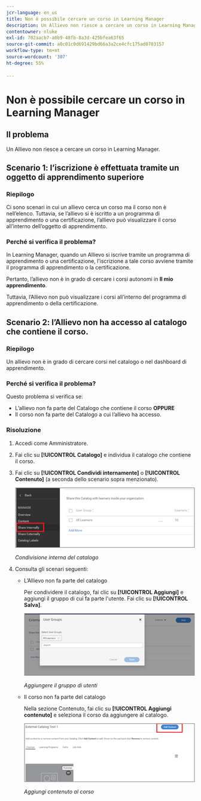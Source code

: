 ```yaml
---
jcr-language: en_us
title: Non è possibile cercare un corso in Learning Manager
description: Un Allievo non riesce a cercare un corso in Learning Manager.
contentowner: nluke
exl-id: 702aacb7-a0b9-48fb-8a3d-425bfea63f65
source-git-commit: a0c01c0d691429bd66a3a2ce4cfc175ad0703157
workflow-type: tm+mt
source-wordcount: '307'
ht-degree: 55%

---
```


# Non è possibile cercare un corso in Learning Manager

## Il problema

Un Allievo non riesce a cercare un corso in Learning Manager.

## Scenario 1: l’iscrizione è effettuata tramite un oggetto di apprendimento superiore

### Riepilogo

Ci sono scenari in cui un allievo cerca un corso ma il corso non è nell’elenco. Tuttavia, se l’allievo si è iscritto a un programma di apprendimento o una certificazione, l’allievo può visualizzare il corso all’interno dell’oggetto di apprendimento.

### Perché si verifica il problema?

In Learning Manager, quando un Allievo si iscrive tramite un programma di apprendimento o una certificazione, l’iscrizione a tale corso avviene tramite il programma di apprendimento o la certificazione.

Pertanto, l’allievo non è in grado di cercare i corsi autonomi in **Il mio apprendimento**.

Tuttavia, l’Allievo non può visualizzare i corsi all’interno del programma di apprendimento o della certificazione.

## Scenario 2: l’Allievo non ha accesso al catalogo che contiene il corso.

### Riepilogo

Un allievo non è in grado di cercare corsi nel catalogo o nel dashboard di apprendimento.

### Perché si verifica il problema?

Questo problema si verifica se:

* L’allievo non fa parte del Catalogo che contiene il corso **OPPURE**
* Il corso non fa parte del Catalogo a cui l’allievo ha accesso.

### Risoluzione

1. Accedi come Amministratore.

1. Fai clic su **[!UICONTROL Catalogo]** e individua il catalogo che contiene il corso.
1. Fai clic su **[!UICONTROL Condividi internamente]** o **[!UICONTROL Contenuto]** (a seconda dello scenario sopra menzionato).

   ![](assets/cp-share-internally.png)

   *Condivisione interna del catalogo*

1. Consulta gli scenari seguenti:

   * L’Allievo non fa parte del catalogo

     Per condividere il catalogo, fai clic su **[!UICONTROL Aggiungi]** e aggiungi il gruppo di cui fa parte l&#39;utente. Fai clic su **[!UICONTROL Salva]**.

     ![](assets/cp-add-user-group.png)

     *Aggiungere il gruppo di utenti*

   * Il corso non fa parte del catalogo

     Nella sezione Contenuto, fai clic su **[!UICONTROL Aggiungi contenuto]** e seleziona il corso da aggiungere al catalogo.

     ![](assets/cp-add-content.png)

     *Aggiungi contenuto al corso*
